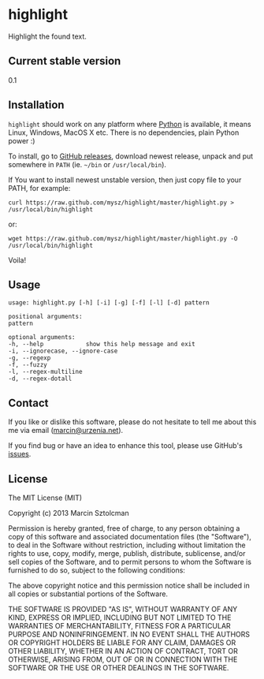 highlight
=========

Highlight the found text.

Current stable version
----------------------

0.1

Installation
------------

`highlight` should work on any platform where [Python](http://python.org) is available, it means Linux, Windows, MacOS X etc. There is no dependencies, plain Python power :) 

To install, go to [GitHub releases](https://github.com/mysz/highlight/releases), download newest release, unpack and put somewhere in `PATH` (ie. `~/bin` or `/usr/local/bin`).

If You want to install newest unstable version, then just copy file to your PATH, for example:

    curl https://raw.github.com/mysz/highlight/master/highlight.py > /usr/local/bin/highlight

or:

    wget https://raw.github.com/mysz/highlight/master/highlight.py -O /usr/local/bin/highlight

Voila!

Usage
-----

    usage: highlight.py [-h] [-i] [-g] [-f] [-l] [-d] pattern

    positional arguments:
    pattern

    optional arguments:
    -h, --help            show this help message and exit
    -i, --ignorecase, --ignore-case
    -g, --regexp
    -f, --fuzzy
    -l, --regex-multiline
    -d, --regex-dotall

Contact
-------

If you like or dislike this software, please do not hesitate to tell me about this me via email (marcin@urzenia.net).

If you find bug or have an idea to enhance this tool, please use GitHub's [issues](https://github.com/mysz/highlight/issues).

License
-------

The MIT License (MIT)

Copyright (c) 2013 Marcin Sztolcman

Permission is hereby granted, free of charge, to any person obtaining a copy of
this software and associated documentation files (the "Software"), to deal in
the Software without restriction, including without limitation the rights to
use, copy, modify, merge, publish, distribute, sublicense, and/or sell copies of
the Software, and to permit persons to whom the Software is furnished to do so,
subject to the following conditions:

The above copyright notice and this permission notice shall be included in all
copies or substantial portions of the Software.

THE SOFTWARE IS PROVIDED "AS IS", WITHOUT WARRANTY OF ANY KIND, EXPRESS OR
IMPLIED, INCLUDING BUT NOT LIMITED TO THE WARRANTIES OF MERCHANTABILITY, FITNESS
FOR A PARTICULAR PURPOSE AND NONINFRINGEMENT. IN NO EVENT SHALL THE AUTHORS OR
COPYRIGHT HOLDERS BE LIABLE FOR ANY CLAIM, DAMAGES OR OTHER LIABILITY, WHETHER
IN AN ACTION OF CONTRACT, TORT OR OTHERWISE, ARISING FROM, OUT OF OR IN
CONNECTION WITH THE SOFTWARE OR THE USE OR OTHER DEALINGS IN THE SOFTWARE.

